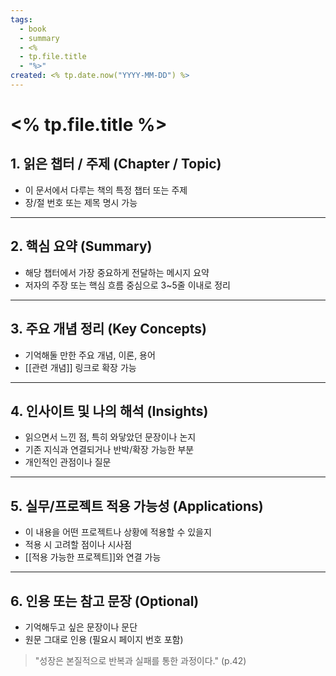 ```yaml
---
tags:
  - book
  - summary
  - <%
  - tp.file.title
  - "%>"
created: <% tp.date.now("YYYY-MM-DD") %>
---
```

# <% tp.file.title %>

## 1. 읽은 챕터 / 주제 (Chapter / Topic)

- 이 문서에서 다루는 책의 특정 챕터 또는 주제  
- 장/절 번호 또는 제목 명시 가능

---

## 2. 핵심 요약 (Summary)

- 해당 챕터에서 가장 중요하게 전달하는 메시지 요약  
- 저자의 주장 또는 핵심 흐름 중심으로 3~5줄 이내로 정리

---

## 3. 주요 개념 정리 (Key Concepts)

- 기억해둘 만한 주요 개념, 이론, 용어  
- [[관련 개념]] 링크로 확장 가능

---

## 4. 인사이트 및 나의 해석 (Insights)

- 읽으면서 느낀 점, 특히 와닿았던 문장이나 논지  
- 기존 지식과 연결되거나 반박/확장 가능한 부분  
- 개인적인 관점이나 질문

---

## 5. 실무/프로젝트 적용 가능성 (Applications)

- 이 내용을 어떤 프로젝트나 상황에 적용할 수 있을지  
- 적용 시 고려할 점이나 시사점  
- [[적용 가능한 프로젝트]]와 연결 가능

---

## 6. 인용 또는 참고 문장 (Optional)

- 기억해두고 싶은 문장이나 문단  
- 원문 그대로 인용 (필요시 페이지 번호 포함)

> "성장은 본질적으로 반복과 실패를 통한 과정이다." (p.42)